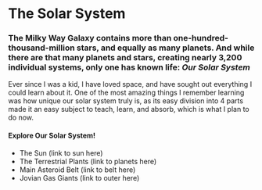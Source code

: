 # The Solar System 

### The Milky Way Galaxy contains more than one-hundred-thousand-million stars, and equally as many planets. And while there are that many planets and stars, creating nearly 3,200 individual systems, only one has known life: *Our Solar System*

Ever since I was a kid, I have loved space, and have sought out everything I could learn about it. One of the most amazing things I remember learning was how unique our solar system truly is, as its easy division into 4 parts made it an easy subject to teach, learn, and absorb, which is what I plan to do now.

#### Explore Our Solar System!
+ The Sun (link to sun here)
+ The Terrestrial Plants (link to planets here)
+ Main Asteroid Belt (link to belt here)
+ Jovian Gas Giants (link to outer here)